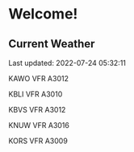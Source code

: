 # Welcome!

## Current Weather

Last updated: 2022-07-24 05:32:11

KAWO VFR A3012

KBLI VFR A3010

KBVS VFR A3012

KNUW VFR A3016

KORS VFR A3009


